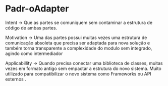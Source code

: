 # Padr-oAdapter

Intent ->  Que as partes se comuniquem  sem contaminar a estrutura  de  código  de ambas partes.



Motivation ->  Uma das partes  possui muitas vezes uma estrutura  de comunicação absoleta que  precisa  ser adaptada para nova  solução e também  torna  transparente  a complexidade do modulo  sem integrado, agindo  como  intermediador




 Applicabillity  -> Quando precisa  conectar uma biblioteca  de classes, muitas vezes  em formato  antigo  sem  empactar a  estrutura  do novo sistema. Muito utilizado para compatibilizar o novo  sistema  como Frameworks  ou API externos .
 
 
 
 
 
 
